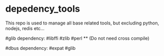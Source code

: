 # depedency_tools
This repo is used to manage all base related tools, but excluding python, nodejs, redis etc...

#glib
    dependency:
    #libffi
    #zlib
    #perl ** (Do not need cross compile)
    
#dbus
    dependency:
    #expat
    #glib

